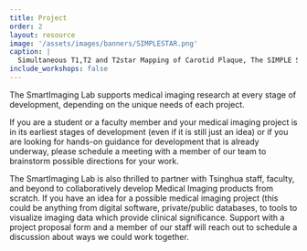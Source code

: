 ```yaml
---
title: Project
order: 2
layout: resource
image: '/assets/images/banners/SIMPLESTAR.png'
caption: |
  Simultaneous T1,T2 and T2star Mapping of Carotid Plaque, The SIMPLE STAR technique. Image from Wang Y et al. Radiology. 2023 May;307(3):e222061. doi: 10.1148/radiol.222061.
include_workshops: false
---
```

The SmartImaging Lab supports medical imaging research at every stage of development, depending on the unique needs of each project.<br />

If you are a student or a faculty member and your medical imaging project is in its earliest stages of development (even if it is still just an idea) or if you are looking for hands-on guidance for development that is already underway, please schedule a meeting with a member of our team to brainstorm possible directions for your work.<br />

The SmartImaging Lab is also thrilled to partner with Tsinghua staff, faculty, and beyond to collaboratively develop Medical Imaging products from scratch. If you have an idea for a possible medical imaging project (this could be anything from digital software, private/public databases, to tools to visualize imaging data which provide clinical significance. Support with a project proposal form and a member of our staff will reach out to schedule a discussion about ways we could work together.<br />
